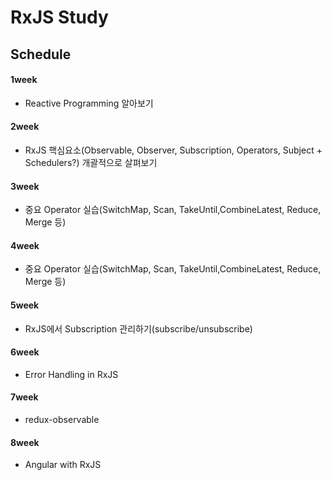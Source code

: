 # RxJS Study

## Schedule
#### 1week
- Reactive Programming 알아보기

#### 2week
- RxJS 핵심요소(Observable, Observer, Subscription, Operators, Subject + Schedulers?) 개괄적으로 살펴보기

#### 3week
- 중요 Operator 실습(SwitchMap, Scan, TakeUntil,CombineLatest, Reduce, Merge 등)


#### 4week
- 중요 Operator 실습(SwitchMap, Scan, TakeUntil,CombineLatest, Reduce, Merge 등)

#### 5week
- RxJS에서 Subscription 관리하기(subscribe/unsubscribe)

#### 6week
- Error Handling in RxJS

#### 7week
- redux-observable

#### 8week
- Angular with RxJS